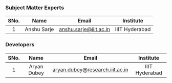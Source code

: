 ### Subject Matter Experts
| SNo. | Name | Email | Institute |
| :---: | :---: | :---: | :---: |
| 1 | Anshu Sarje | anshu.sarje@iiit.ac.in | IIIT Hyderabad | 

### Developers
| SNo. | Name | Email | Institute |
| :---: | :---: | :---: | :---: | 
| 1 | Aryan Dubey | aryan.dubey@research.iiit.ac.in | IIIT Hyderabad |
